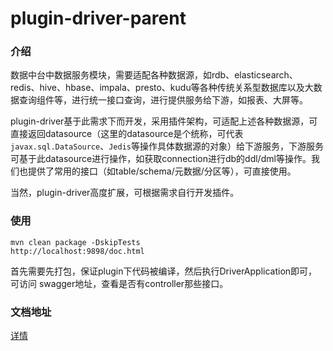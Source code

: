 # plugin-driver-parent

### 介绍

数据中台中数据服务模块，需要适配各种数据源，如rdb、elasticsearch、redis、hive、hbase、impala、presto、kudu等各种传统关系型数据库以及大数据查询组件等，进行统一接口查询，进行提供服务给下游，如报表、大屏等。

plugin-driver基于此需求下而开发，采用插件架构，可适配上述各种数据源，可直接返回datasource（这里的datasource是个统称，可代表```javax.sql.DataSource```、```Jedis```等操作具体数据源的对象）给下游服务，下游服务可基于此datasource进行操作，如获取connection进行db的ddl/dml等操作。我们也提供了常用的接口（如table/schema/元数据/分区等），可直接使用。

当然，plugin-driver高度扩展，可根据需求自行开发插件。

### 使用

```
mvn clean package -DskipTests
http://localhost:9898/doc.html
```
首先需要先打包，保证plugin下代码被编译，然后执行DriverApplication即可，可访问
swagger地址，查看是否有controller那些接口。


### 文档地址
 
[详情](docs/README.md)